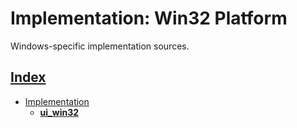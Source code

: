 # Implementation: Win32 Platform

Windows-specific implementation sources.

## [Index](../../README.md)
- [Implementation](../../include/README.md)
  - **[ui_win32](../ui_win32/README.md)**
